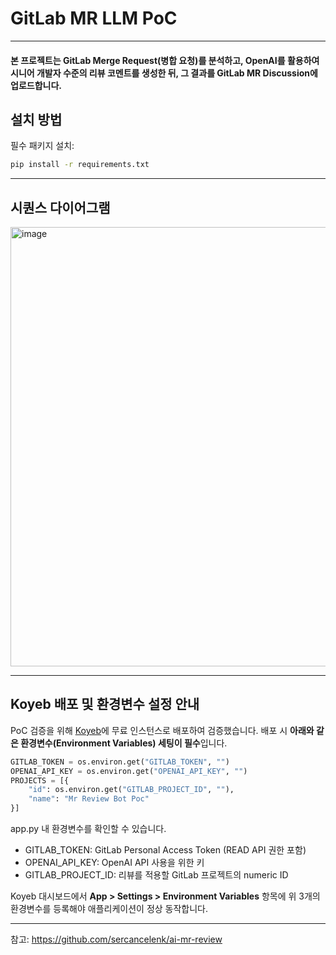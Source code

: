 # GitLab MR LLM PoC
---
<h4>본 프로젝트는 GitLab Merge Request(병합 요청)를 분석하고, OpenAI를 활용하여 시니어 개발자 수준의 리뷰 코멘트를 생성한 뒤, 그 결과를 GitLab MR Discussion에 업로드합니다.</h4>

## 설치 방법

필수 패키지 설치:
```bash
pip install -r requirements.txt
```
---
## 시퀀스 다이어그램

<img width="703" alt="image" src="https://github.com/user-attachments/assets/1b9215b3-5664-4454-b691-7734bd318a0c" />

---
## Koyeb 배포 및 환경변수 설정 안내

PoC 검증을 위해 [Koyeb](https://www.koyeb.com/)에 무료 인스턴스로 배포하여 검증했습니다.
배포 시 **아래와 같은 환경변수(Environment Variables) 세팅이 필수**입니다.

```python
GITLAB_TOKEN = os.environ.get("GITLAB_TOKEN", "")
OPENAI_API_KEY = os.environ.get("OPENAI_API_KEY", "")
PROJECTS = [{
    "id": os.environ.get("GITLAB_PROJECT_ID", ""),
    "name": "Mr Review Bot Poc"
}]
```

app.py 내 환경변수를 확인할 수 있습니다.
* GITLAB_TOKEN: GitLab Personal Access Token (READ API 권한 포함)
* OPENAI_API_KEY: OpenAI API 사용을 위한 키
* GITLAB_PROJECT_ID: 리뷰를 적용할 GitLab 프로젝트의 numeric ID

Koyeb 대시보드에서
**App > Settings > Environment Variables**
항목에 위 3개의 환경변수를 등록해야 애플리케이션이 정상 동작합니다.

---
참고: https://github.com/sercancelenk/ai-mr-review
